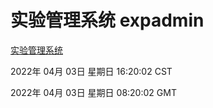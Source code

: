 # 实验管理系统 expadmin
[实验管理系统](http://59.174.25.134:56808/expadmin-782313d2-e1b1-4ea7-932e-3a55e6a1a4d0/)

2022年 04月 03日 星期日 16:20:02 CST

2022年 04月 03日 星期日 08:20:02 GMT
